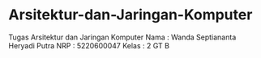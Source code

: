 # Arsitektur-dan-Jaringan-Komputer
Tugas Arsitektur dan Jaringan Komputer
Nama  : Wanda Septiananta Heryadi Putra
NRP   : 5220600047
Kelas : 2 GT B
